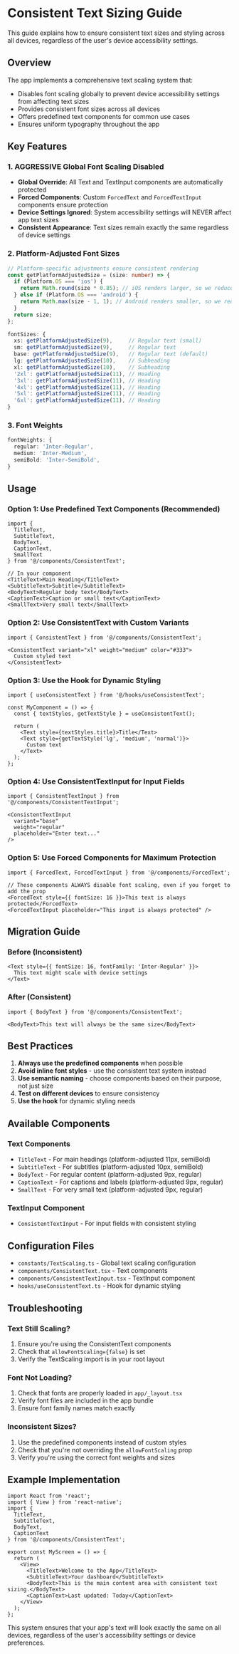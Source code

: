 # Consistent Text Sizing Guide

This guide explains how to ensure consistent text sizes and styling across all devices, regardless of the user's device accessibility settings.

## Overview

The app implements a comprehensive text scaling system that:
- Disables font scaling globally to prevent device accessibility settings from affecting text sizes
- Provides consistent font sizes across all devices
- Offers predefined text components for common use cases
- Ensures uniform typography throughout the app

## Key Features

### 1. AGGRESSIVE Global Font Scaling Disabled
- **Global Override**: All Text and TextInput components are automatically protected
- **Forced Components**: Custom `ForcedText` and `ForcedTextInput` components ensure protection
- **Device Settings Ignored**: System accessibility settings will NEVER affect app text sizes
- **Consistent Appearance**: Text sizes remain exactly the same regardless of device settings

### 2. Platform-Adjusted Font Sizes
```typescript
// Platform-specific adjustments ensure consistent rendering
const getPlatformAdjustedSize = (size: number) => {
  if (Platform.OS === 'ios') {
    return Math.round(size * 0.85); // iOS renders larger, so we reduce to match Android
  } else if (Platform.OS === 'android') {
    return Math.max(size - 1, 1); // Android renders smaller, so we reduce by 1px to match iOS
  }
  return size;
};

fontSizes: {
  xs: getPlatformAdjustedSize(9),     // Regular text (small)
  sm: getPlatformAdjustedSize(9),     // Regular text
  base: getPlatformAdjustedSize(9),   // Regular text (default)
  lg: getPlatformAdjustedSize(10),    // Subheading
  xl: getPlatformAdjustedSize(10),    // Subheading
  '2xl': getPlatformAdjustedSize(11), // Heading
  '3xl': getPlatformAdjustedSize(11), // Heading
  '4xl': getPlatformAdjustedSize(11), // Heading
  '5xl': getPlatformAdjustedSize(11), // Heading
  '6xl': getPlatformAdjustedSize(11), // Heading
}
```

### 3. Font Weights
```typescript
fontWeights: {
  regular: 'Inter-Regular',
  medium: 'Inter-Medium',
  semiBold: 'Inter-SemiBold',
}
```

## Usage

### Option 1: Use Predefined Text Components (Recommended)

```tsx
import { 
  TitleText, 
  SubtitleText, 
  BodyText, 
  CaptionText, 
  SmallText 
} from '@/components/ConsistentText';

// In your component
<TitleText>Main Heading</TitleText>
<SubtitleText>Subtitle</SubtitleText>
<BodyText>Regular body text</BodyText>
<CaptionText>Caption or small text</CaptionText>
<SmallText>Very small text</SmallText>
```

### Option 2: Use ConsistentText with Custom Variants

```tsx
import { ConsistentText } from '@/components/ConsistentText';

<ConsistentText variant="xl" weight="medium" color="#333">
  Custom styled text
</ConsistentText>
```

### Option 3: Use the Hook for Dynamic Styling

```tsx
import { useConsistentText } from '@/hooks/useConsistentText';

const MyComponent = () => {
  const { textStyles, getTextStyle } = useConsistentText();
  
  return (
    <Text style={textStyles.title}>Title</Text>
    <Text style={getTextStyle('lg', 'medium', 'normal')}>
      Custom text
    </Text>
  );
};
```

### Option 4: Use ConsistentTextInput for Input Fields

```tsx
import { ConsistentTextInput } from '@/components/ConsistentTextInput';

<ConsistentTextInput 
  variant="base" 
  weight="regular"
  placeholder="Enter text..."
/>
```

### Option 5: Use Forced Components for Maximum Protection

```tsx
import { ForcedText, ForcedTextInput } from '@/components/ForcedText';

// These components ALWAYS disable font scaling, even if you forget to add the prop
<ForcedText style={{ fontSize: 16 }}>This text is always protected</ForcedText>
<ForcedTextInput placeholder="This input is always protected" />
```

## Migration Guide

### Before (Inconsistent)
```tsx
<Text style={{ fontSize: 16, fontFamily: 'Inter-Regular' }}>
  This text might scale with device settings
</Text>
```

### After (Consistent)
```tsx
import { BodyText } from '@/components/ConsistentText';

<BodyText>This text will always be the same size</BodyText>
```

## Best Practices

1. **Always use the predefined components** when possible
2. **Avoid inline font styles** - use the consistent text system instead
3. **Use semantic naming** - choose components based on their purpose, not just size
4. **Test on different devices** to ensure consistency
5. **Use the hook** for dynamic styling needs

## Available Components

### Text Components
- `TitleText` - For main headings (platform-adjusted 11px, semiBold)
- `SubtitleText` - For subtitles (platform-adjusted 10px, semiBold)
- `BodyText` - For regular content (platform-adjusted 9px, regular)
- `CaptionText` - For captions and labels (platform-adjusted 9px, regular)
- `SmallText` - For very small text (platform-adjusted 9px, regular)

### TextInput Component
- `ConsistentTextInput` - For input fields with consistent styling

## Configuration Files

- `constants/TextScaling.ts` - Global text scaling configuration
- `components/ConsistentText.tsx` - Text components
- `components/ConsistentTextInput.tsx` - TextInput component
- `hooks/useConsistentText.ts` - Hook for dynamic styling

## Troubleshooting

### Text Still Scaling?
1. Ensure you're using the ConsistentText components
2. Check that `allowFontScaling={false}` is set
3. Verify the TextScaling import is in your root layout

### Font Not Loading?
1. Check that fonts are properly loaded in `app/_layout.tsx`
2. Verify font files are included in the app bundle
3. Ensure font family names match exactly

### Inconsistent Sizes?
1. Use the predefined components instead of custom styles
2. Check that you're not overriding the `allowFontScaling` prop
3. Verify you're using the correct font weights and sizes

## Example Implementation

```tsx
import React from 'react';
import { View } from 'react-native';
import { 
  TitleText, 
  SubtitleText, 
  BodyText, 
  CaptionText 
} from '@/components/ConsistentText';

export const MyScreen = () => {
  return (
    <View>
      <TitleText>Welcome to the App</TitleText>
      <SubtitleText>Your dashboard</SubtitleText>
      <BodyText>This is the main content area with consistent text sizing.</BodyText>
      <CaptionText>Last updated: Today</CaptionText>
    </View>
  );
};
```

This system ensures that your app's text will look exactly the same on all devices, regardless of the user's accessibility settings or device preferences.
